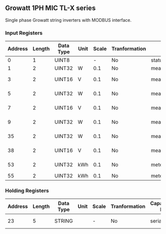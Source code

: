 ## Growatt 1PH MIC TL-X series
Single phase Growatt string inverters with MODBUS interface.

### Input Registers
| Address | Length | Data Type | Unit | Scale | Tranformation | Capability ID | Capability name | Range |
| ------- | ------ | --------- | ---- | ----- | ------------- | ------------- | --------------- | ----- |
| 0| 1| UINT8| | -| No| status_code.run_mode| Run mode| - |
| 1| 2| UINT32| W| 0.1| No| measure_power.ac| AC power| - |
| 3| 2| UINT16| V| 0.1| No| measure_voltage.pv1| PV 1 voltage| 0 - 360 |
| 5| 2| UINT32| W| 0.1| No| measure_power.pv1| PV 1 power| 0 - 20000 |
| 7| 2| UINT16| V| 0.1| No| measure_voltage.pv2| PV 2 voltage| 0 - 360 |
| 9| 2| UINT32| W| 0.1| No| measure_power.pv2| PV 2 power| 0 - 20000 |
| 35| 2| UINT32| W| 0.1| No| measure_power| Power| 0 - 40000 |
| 38| 2| UINT16| V| 0.1| No| measure_voltage.grid_l1| Grid L1 voltage| 0 - 300 |
| 53| 2| UINT32| kWh| 0.1| No| meter_power.today| Today| 0 - 250 |
| 55| 2| UINT32| kWh| 0.1| No| meter_power| Energy| >= 1 |

### Holding Registers
| Address | Length | Data Type | Unit | Scale | Tranformation | Capability ID | Capability name | Range |
| ------- | ------ | --------- | ---- |----- | -------------- | ------------- | --------------- | ----- |
| 23| 5| STRING| | -| No| serial| Serial number| - |

